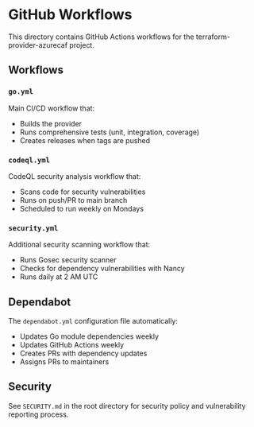 # GitHub Workflows

This directory contains GitHub Actions workflows for the terraform-provider-azurecaf project.

## Workflows

### `go.yml`
Main CI/CD workflow that:
- Builds the provider
- Runs comprehensive tests (unit, integration, coverage)
- Creates releases when tags are pushed

### `codeql.yml`
CodeQL security analysis workflow that:
- Scans code for security vulnerabilities
- Runs on push/PR to main branch
- Scheduled to run weekly on Mondays

### `security.yml`
Additional security scanning workflow that:
- Runs Gosec security scanner
- Checks for dependency vulnerabilities with Nancy
- Runs daily at 2 AM UTC

## Dependabot

The `dependabot.yml` configuration file automatically:
- Updates Go module dependencies weekly
- Updates GitHub Actions weekly
- Creates PRs with dependency updates
- Assigns PRs to maintainers

## Security

See `SECURITY.md` in the root directory for security policy and vulnerability reporting process.

